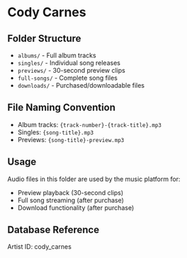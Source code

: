 # Cody Carnes

## Folder Structure

- `albums/` - Full album tracks
- `singles/` - Individual song releases
- `previews/` - 30-second preview clips
- `full-songs/` - Complete song files
- `downloads/` - Purchased/downloadable files

## File Naming Convention

- Album tracks: `{track-number}-{track-title}.mp3`
- Singles: `{song-title}.mp3`
- Previews: `{song-title}-preview.mp3`

## Usage

Audio files in this folder are used by the music platform for:
- Preview playback (30-second clips)
- Full song streaming (after purchase)
- Download functionality (after purchase)

## Database Reference

Artist ID: cody_carnes
